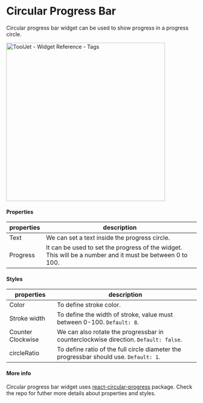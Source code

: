 # Circular Progress Bar

Circular progress bar widget can be used to show progress in a progress circle.

<img class="screenshot-full" src="/img/widgets/circular-progressbar/circular-progress.gif" alt="ToolJet - Widget Reference - Tags" height="420"/>

#### Properties

| properties      | description |
| ----------- | ----------- |
| Text | We can set a text inside the progress circle.|
| Progress | It can be used to set the progress of the widget. This will be a number and it must be between 0 to 100.|

#### Styles

| properties      | description |
| ----------- | ----------- |
| Color | To define stroke color.|
| Stroke width | To define the width of stroke, value must between 0-100. ``Default: 8``.|
| Counter Clockwise | We can also rotate the progressbar in counterclockwise direction. ``Default: false``.|
| circleRatio | To define ratio of the full circle diameter the progressbar should use. ``Default: 1``.|

#### More info

Circular progress bar widget uses [react-circular-progress](https://github.com/kevinsqi/react-circular-progressbar) package. Check the repo for futher more details about properties and styles.